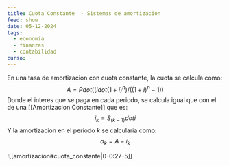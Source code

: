 ```yaml
---
title: Cuota Constante  - Sistemas de amortizacion
feed: show
date: 05-12-2024
tags:
  - economia
  - finanzas
  - contabilidad
curso:
---
```

 En una tasa de amortizacion con cuota constante, la cuota se calcula como:
 $$A = P dot ((i dot (1+i)^n)/((1+i)^n-1))$$
Donde el interes que se paga en cada periodo, se calcula igual que con el de una [[Amortizacion Constante]] que es:
$$i_k = S_(k-1) dot i$$
Y la amortizacion en el periodo $k$ se calcularia como:
$$a_k = A - i_k$$
 
 ![[amortizacion#cuota_constante|0-0:27-5]]